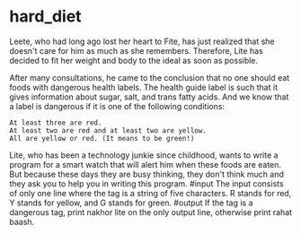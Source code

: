 # hard_diet
Leete, who had long ago lost her heart to Fite, has just realized that she doesn't care for him as much as she remembers. Therefore, Lite has decided to fit her weight and body to the ideal as soon as possible.

After many consultations, he came to the conclusion that no one should eat foods with dangerous health labels. The health guide label is such that it gives information about sugar, salt, and trans fatty acids. And we know that a label is dangerous if it is one of the following conditions:

    At least three are red.
    At least two are red and at least two are yellow.
    All are yellow or red. (It means to be green!)



Lite, who has been a technology junkie since childhood, wants to write a program for a smart watch that will alert him when these foods are eaten. But because these days they are busy thinking, they don't think much and they ask you to help you in writing this program.
#input
The input consists of only one line where the tag is a string of five characters. R stands for red, Y stands for yellow, and G stands for green.
#output
If the tag is a dangerous tag, print nakhor lite on the only output line, otherwise print rahat baash.
